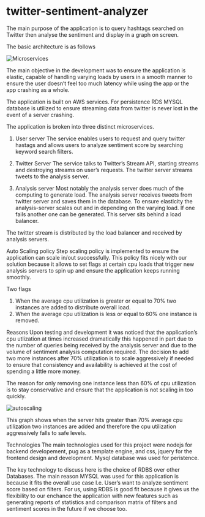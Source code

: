 
# twitter-sentiment-analyzer
The main purpose of the application is to query hashtags searched on Twitter then analyse the sentiment and display in a graph on screen. 
  
The basic architecture is as follows

 
![Microservices](https://i.imgur.com/ZkYJWdW.png)


The main objective in the development was to ensure the application is elastic, capable of handling varying loads by users in a smooth manner to ensure the user doesn’t feel too much latency while using the app or the app crashing as a whole. 

The application is built on AWS services. For persistence RDS MYSQL database is utilized to ensure streaming data from twitter is never lost in the event of a server crashing. 

The application is broken into three distinct microservices. 

1. User server
The service enables users to request and query twitter hastags and allows users to analyze sentiment score by searching keyword search filters.

2. Twitter Server
The service talks to Twitter’s Stream API, starting streams and destroying streams on user’s requests. The twitter server streams tweets to the analysis server.

3. Analysis server
Most notably the analysis server does much of the computing to generate load.  The analysis server receives tweets from twitter server and saves them in the database. To ensure elasticity the analysis-server scales out and in depending on the varying load. If one fails another one can be generated. This server sits behind a load balancer. 

The twitter stream is distributed by the load balancer and received by analysis servers.


Auto Scaling policy
Step scaling policy is implemented to ensure the application can scale in/out successfully. This policy fits nicely with our solution because it allows to set flags at certain cpu loads that trigger new analysis servers to spin up and ensure the application keeps running smoothly. 

Two flags
1. When the average cpu utilization is greater or equal to 70% two instances are added to distribute overall load.
2. When the average cpu utilization is less or equal to 60% one instance is removed.


Reasons
Upon testing and development it was noticed that the application’s cpu utlization at times increased  dramatically this happened in part due to the number of queries being received by the analysis server and due to the volume of sentiment analysis computation required. The decision to add two more instances after 70% utilization is to scale aggressively if needed to ensure that consistency and availability is achieved at the cost of spending a little more money.

The reason for only removing one instance less than 60% of cpu utilization is to stay conservative and ensure that the application is not scaling in too quickly.

![autoscaling](https://i.imgur.com/1KISnmK.png)


This graph shows when the server hits greater than 70% average cpu utilization two instances are added and therefore the cpu utilization aggressively falls to safe levels.

Technologies
The main technologies used for this project were nodejs for backend developement, pug as a template engine, and css, jquery for the frontend design and development. Mysql database was used for peristence.

The key technology to discuss here is the choice of RDBS over other Databases. The main reason MYSQL was used for this application is because it fits the overall use case I.e. User’s want to analyze sentiment score based on filters. For us, using RDBS is good fit because it gives us the flexibility to our enchance the application with new features such as generating reports of statistics and comparison matrix of filters and sentiment scores in the future if we choose too.
